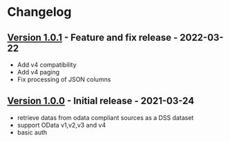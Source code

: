 # Changelog

## [Version 1.0.1](https://github.com/dataiku/dss-plugin-odata/releases/tag/v1.0.1) - Feature and fix release - 2022-03-22

- Add v4 compatibility
- Add v4 paging
- Fix processing of JSON columns

## [Version 1.0.0](https://github.com/dataiku/dss-plugin-odata/releases/tag/v1.0.0) - Initial release - 2021-03-24

- retrieve datas from odata compliant sources as a DSS dataset
- support OData v1,v2,v3 and v4
- basic auth
